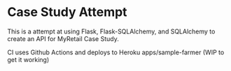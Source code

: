 # Case Study Attempt

This is a attempt at using Flask, Flask-SQLAlchemy, and SQLAlchemy to create an API for MyRetail Case Study.

CI uses Github Actions and deploys to Heroku apps/sample-farmer (WIP to get it working)


